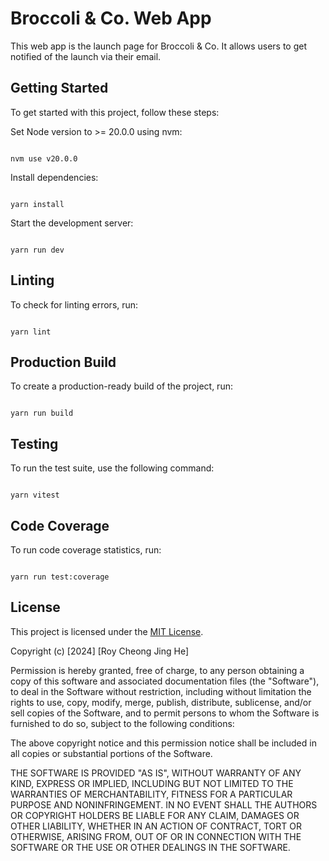 # Broccoli & Co. Web App

This web app is the launch page for Broccoli & Co. It allows users to get notified of the launch via their email.

## Getting Started

To get started with this project, follow these steps:

Set Node version to >= 20.0.0 using nvm:

```

nvm use v20.0.0

```

Install dependencies:

```

yarn install

```

Start the development server:

```

yarn run dev

```

## Linting

To check for linting errors, run:

```

yarn lint

```

## Production Build

To create a production-ready build of the project, run:

```

yarn run build

```

## Testing

To run the test suite, use the following command:

```

yarn vitest

```

## Code Coverage

To run code coverage statistics, run:

```

yarn run test:coverage

```

## License

This project is licensed under the [MIT License](LICENSE).

Copyright (c) [2024] [Roy Cheong Jing He]

Permission is hereby granted, free of charge, to any person obtaining a copy
of this software and associated documentation files (the "Software"), to deal
in the Software without restriction, including without limitation the rights
to use, copy, modify, merge, publish, distribute, sublicense, and/or sell
copies of the Software, and to permit persons to whom the Software is
furnished to do so, subject to the following conditions:

The above copyright notice and this permission notice shall be included in all
copies or substantial portions of the Software.

THE SOFTWARE IS PROVIDED "AS IS", WITHOUT WARRANTY OF ANY KIND, EXPRESS OR
IMPLIED, INCLUDING BUT NOT LIMITED TO THE WARRANTIES OF MERCHANTABILITY,
FITNESS FOR A PARTICULAR PURPOSE AND NONINFRINGEMENT. IN NO EVENT SHALL THE
AUTHORS OR COPYRIGHT HOLDERS BE LIABLE FOR ANY CLAIM, DAMAGES OR OTHER
LIABILITY, WHETHER IN AN ACTION OF CONTRACT, TORT OR OTHERWISE, ARISING FROM,
OUT OF OR IN CONNECTION WITH THE SOFTWARE OR THE USE OR OTHER DEALINGS IN THE
SOFTWARE.
